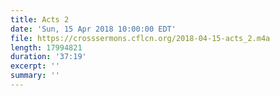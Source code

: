 ```yaml
---
title: Acts 2
date: 'Sun, 15 Apr 2018 10:00:00 EDT'
file: https://crosssermons.cflcn.org/2018-04-15-acts_2.m4a
length: 17994821
duration: '37:19'
excerpt: ''
summary: ''
---
```

